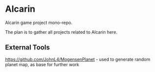 # Alcarin

Alcarin game project mono-repo.

The plan is to gather all projects related to Alcarin here.

## External Tools

https://github.com/JohnL4/MogensenPlanet - used to generate random planet map, as base for further work
